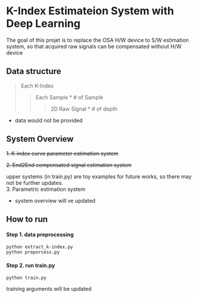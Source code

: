 # K-Index Estimateion System with Deep Learning

The goal of this projet is to replace the OSA H/W device to S/W estimation system,
so that acquired raw signals can be compensated without H/W device


 ## Data structure
 > Each K-Index
 > > Each Sample * # of Sample
 > > > 2D Raw Signal * # of depth

* data would not be provided 


 ## System Overview
 ~~1. K-index curve parameter estimation system~~ 
 
 ~~2. End2End compensated signal estimation system~~
 
 upper systems (in train.py) are toy examples for future works, so there may not be further updates.  
 3. Parametric estimation system
 - system overview will ve updated
 

## How to run
#### Step 1. data preprocessing
    python extract_k-index.py
    python preporcess.py
#### Step 2. run train.py
    python train.py
training arguments will be updated